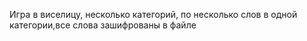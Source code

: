 Игра в виселицу, несколько категорий, по несколько слов в одной категории,все слова зашифрованы в файле

